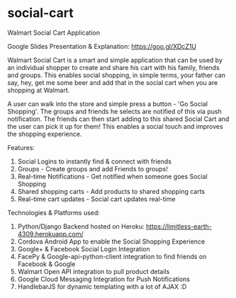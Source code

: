 # social-cart
Walmart Social Cart Application

Google Slides Presentation & Explanation: https://goo.gl/XDcZ1U

Walmart Social Cart is a smart and simple application that can be used by an individual shopper to create and share his cart with his family, friends and groups. This enables social shopping, in simple terms, your father can say, hey, get me some beer and add that in the social cart when you are shopping at Walmart.

A user can walk into the store and simple press a button - 'Go Social Shopping'. The groups and friends he selects are notified of this via push notification. The friends can then start adding to this shared Social Cart and the user can pick it up for them! This enables a social touch and improves the shopping experience.

Features:

1. Social Logins to instantly find & connect with friends
2. Groups - Create groups and add Friends to groups!
3. Real-time Notifications - Get notified when someone goes Social Shopping
4. Shared shopping carts - Add products to shared shopping carts
5. Real-time cart updates - Social cart updates real-time


Technologies & Platforms used:

1. Python/Django Backend hosted on Heroku: https://limitless-earth-4309.herokuapp.com/
2. Cordova Android App to enable the Social Shopping Experience
3. Google+ & Facebook Social Login Integration
4. FacePy & Google-api-python-client integration to find friends on Facebook & Google
5. Walmart Open API integration to pull product details
6. Google Cloud Messaging Integration for Push Notifications
7. HandlebarJS for dynamic templating with a lot of AJAX :D
